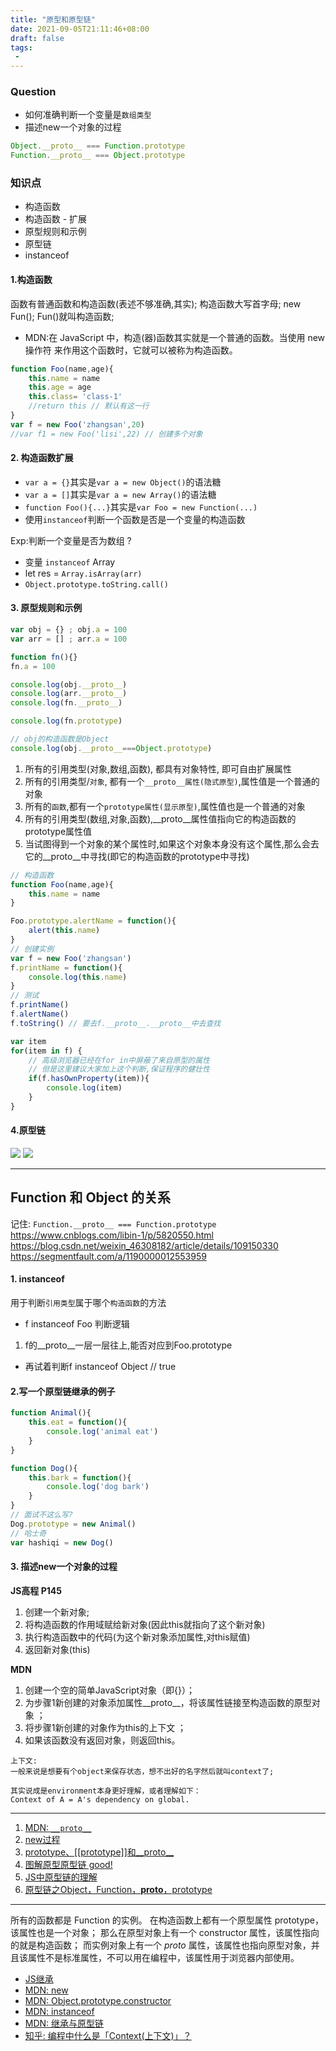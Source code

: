 ```yaml
---
title: "原型和原型链"
date: 2021-09-05T21:11:46+08:00
draft: false
tags:
 - 
---
```

### Question
- 如何准确判断一个变量是`数组类型`
- 描述new一个对象的过程

```js
Object.__proto__ === Function.prototype
Function.__proto__ === Object.prototype
```

### 知识点
- 构造函数
- 构造函数 - 扩展
- 原型规则和示例
- 原型链
- instanceof

#### 1.构造函数
函数有普通函数和构造函数(表述不够准确,其实); 构造函数大写首字母; new Fun(); Fun()就叫构造函数; 
- MDN:在 JavaScript 中，构造(器)函数其实就是一个普通的函数。当使用 new 操作符 来作用这个函数时，它就可以被称为构造函数。
```js
function Foo(name,age){
    this.name = name
    this.age = age
    this.class= 'class-1'
    //return this // 默认有这一行
}
var f = new Foo('zhangsan',20)
//var f1 = new Foo('lisi',22) // 创建多个对象
```

#### 2. 构造函数扩展
- `var a = {}`其实是`var a = new Object()`的语法糖
- `var a = []`其实是`var a = new Array()`的语法糖
- `function Foo(){...}`其实是`var Foo = new Function(...)`
- 使用`instanceof`判断一个函数是否是一个变量的构造函数

Exp:判断一个变量是否为数组 ? 
- 变量 `instanceof` Array
- let res = `Array.isArray(arr)`
- `Object.prototype.toString.call()`

#### 3. 原型规则和示例
```js
var obj = {} ; obj.a = 100
var arr = [] ; arr.a = 100

function fn(){}
fn.a = 100

console.log(obj.__proto__)
console.log(arr.__proto__)
console.log(fn.__proto__)

console.log(fn.prototype)

// obj的构造函数是Object
console.log(obj.__proto__===Object.prototype)
```
1. 所有的引用类型(对象,数组,函数), 都具有对象特性, 即可自由扩展属性
2. 所有的引用类型/`对象`, 都有一个`__proto__属性(隐式原型)`,属性值是一个普通的对象
3. 所有的`函数`,都有一个`prototype属性(显示原型)`,属性值也是一个普通的对象
4. 所有的引用类型(数组,对象,函数),__proto__属性值指向它的构造函数的prototype属性值
5. 当试图得到一个对象的某个属性时,如果这个对象本身没有这个属性,那么会去它的__proto__中寻找(即它的构造函数的prototype中寻找)


```js
// 构造函数
function Foo(name,age){
    this.name = name
}

Foo.prototype.alertName = function(){
    alert(this.name)
}
// 创建实例
var f = new Foo('zhangsan')
f.printName = function(){
    console.log(this.name)
}
// 测试
f.printName()
f.alertName()
f.toString() // 要去f.__proto__.__proto__中去查找
```

```js
var item
for(item in f) {
    // 高级浏览器已经在for in中屏蔽了来自原型的属性
    // 但是这里建议大家加上这个判断,保证程序的健壮性
    if(f.hasOwnProperty(item)){
        console.log(item)
    }
}
```

#### 4.原型链
![](https://gtd-imgs-md.oss-cn-beijing.aliyuncs.com/imgs/20210905233424.png#w60)
![](https://gtd-imgs-md.oss-cn-beijing.aliyuncs.com/imgs/20210905233459.png#w60)

---

## Function 和 Object 的关系 
记住: `Function.__proto__ === Function.prototype`
https://www.cnblogs.com/libin-1/p/5820550.html
https://blog.csdn.net/weixin_46308182/article/details/109150330
https://segmentfault.com/a/1190000012553959

#### 1. instanceof
用于判断`引用类型`属于哪个`构造函数`的方法

- f instanceof Foo 判断逻辑
1. f的__proto__一层一层往上,能否对应到Foo.prototype
- 再试着判断f instanceof Object   // true

#### 2.写一个原型链继承的例子
```js
function Animal(){
    this.eat = function(){
        console.log('animal eat')
    }
}

function Dog(){
    this.bark = function(){
        console.log('dog bark')
    }
}
// 面试不这么写?
Dog.prototype = new Animal()
// 哈士奇
var hashiqi = new Dog()
```
#### 3. 描述new一个对象的过程
**JS高程 P145**

1. 创建一个新对象;
2. 将构造函数的作用域赋给新对象(因此this就指向了这个新对象)
3. 执行构造函数中的代码(为这个新对象添加属性,对this赋值)
4. 返回新对象(this)

**MDN**

1. 创建一个空的简单JavaScript对象（即{}）；
2. 为步骤1新创建的对象添加属性__proto__，将该属性链接至构造函数的原型对象 ；
3. 将步骤1新创建的对象作为this的上下文 ；
4. 如果该函数没有返回对象，则返回this。

```text
上下文:
一般来说是想要有个object来保存状态，想不出好的名字然后就叫context了;

其实说成是environment本身更好理解，或者理解如下：
Context of A = A's dependency on global.
```


--- 
1. [MDN: `__proto__`](https://developer.mozilla.org/zh-CN/docs/Web/JavaScript/Reference/Global_Objects/Object/proto)
2. [new过程](https://zhuanlan.zhihu.com/p/23987456)
3. [prototype、[[prototype]]和__proto__](https://blog.csdn.net/qq_38722097/article/details/88046377)
4. [图解原型原型链 good!](https://juejin.cn/post/6844903797039300615)
5. [JS中原型链的理解](https://www.cnblogs.com/xfcao/p/10029731.html)
6. [原型链之Object，Function，__proto__，prototype](https://blog.csdn.net/qq_36470086/article/details/82599604)

---
所有的函数都是 Function 的实例。
在构造函数上都有一个原型属性 prototype，该属性也是一个对象；
那么在原型对象上有一个 constructor 属性，该属性指向的就是构造函数；
而实例对象上有一个 _proto_  属性，该属性也指向原型对象，并且该属性不是标准属性，不可以用在编程中，该属性用于浏览器内部使用。


- [JS继承](https://www.cnblogs.com/ranyonsue/p/11201730.html)
- [MDN: new](https://developer.mozilla.org/zh-CN/docs/Web/JavaScript/Reference/Operators/new)
- [MDN: Object.prototype.constructor](https://developer.mozilla.org/zh-CN/docs/Web/JavaScript/Reference/Global_Objects/Object/constructor)
- [MDN: instanceof](https://developer.mozilla.org/zh-CN/docs/Web/JavaScript/Reference/Operators/instanceof)
- [MDN: 继承与原型链](https://developer.mozilla.org/zh-CN/docs/Web/JavaScript/Inheritance_and_the_prototype_chain)
- [知乎: 编程中什么是「Context(上下文)」？](https://www.zhihu.com/question/26387327)